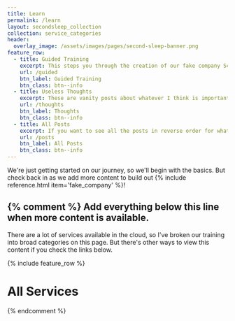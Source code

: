 ```yaml
---
title: Learn
permalink: /learn
layout: secondsleep_collection
collection: service_categories
header:
  overlay_image: /assets/images/pages/second-sleep-banner.png
feature_row:
  - title: Guided Training
    excerpt: This steps you through the creation of our fake company Scramoose from the beginning.
    url: /guided
    btn_label: Guided Training
    btn_class: btn--info
  - title: Useless Thoughts
    excerpt: These are vanity posts about whatever I think is important.
    url: /thoughts
    btn_label: Thoughts
    btn_class: btn--info
  - title: All Posts
    excerpt: If you want to see all the posts in reverse order for whatever freaky reason, go here.
    url: /posts
    btn_label: All Posts
    btn_class: btn--info
---
```

We're just getting started on our journey, so we'll begin with the basics. But check back in as we add more content to build out {% include reference.html item='fake_company' %}!

{% comment %}
Add everything below this line when more content is available.
---
There are a lot of services available in the cloud, so I've broken our training into broad categories on this page. But there's other ways to view this content if you check the links below.

{% include feature_row %}

# All Services
{% endcomment %}
